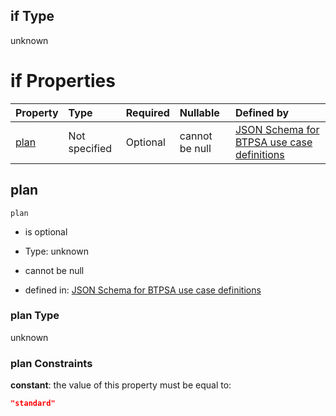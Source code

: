 ## if Type

unknown

# if Properties

| Property      | Type          | Required | Nullable       | Defined by                                                                                                                                                                                                                                  |
| :------------ | :------------ | :------- | :------------- | :------------------------------------------------------------------------------------------------------------------------------------------------------------------------------------------------------------------------------------------ |
| [plan](#plan) | Not specified | Optional | cannot be null | [JSON Schema for BTPSA use case definitions](btpsa-usecase-properties-services-items-allof-2-then-allof-40-then-allof-0-if-properties-plan.md "undefined#/properties/services/items/allOf/2/then/allOf/40/then/allOf/0/if/properties/plan") |

## plan



`plan`

*   is optional

*   Type: unknown

*   cannot be null

*   defined in: [JSON Schema for BTPSA use case definitions](btpsa-usecase-properties-services-items-allof-2-then-allof-40-then-allof-0-if-properties-plan.md "undefined#/properties/services/items/allOf/2/then/allOf/40/then/allOf/0/if/properties/plan")

### plan Type

unknown

### plan Constraints

**constant**: the value of this property must be equal to:

```json
"standard"
```
